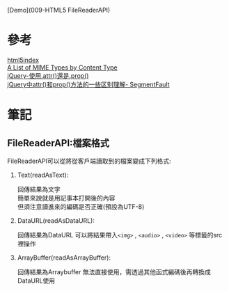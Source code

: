 [Demo](009-HTML5 FileReaderAPI)

# 參考

[html5index](http://html5index.org/)    
[A List of MIME Types by Content Type](https://www.thoughtco.com/g00/mime-types-by-content-type-3469108?i10c.referrer=)     
[jQuery-使用.attr()還是.prop()](http://blog.webgolds.com/view/193)  
[jQuery中attr()和prop()方法的一些区别理解- SegmentFault](https://segmentfault.com/a/1190000002680303)  

# 筆記

## FileReaderAPI:檔案格式

FileReaderAPI可以從將從客戶端讀取到的檔案變成下列格式:

1. Text(readAsText):

    回傳結果為文字  
    簡單來說就是用記事本打開後的內容  
    但須注意讀進來的編碼是否正確(預設為UTF-8)

2. DataURL(readAsDataURL):

    回傳結果為DataURL
    可以將結果帶入`<img>` , `<audio>` , `<video>` 等標籤的src裡操作
    
3. ArrayBuffer(readAsArrayBuffer):

    回傳結果為Arraybuffer
    無法直接使用，需透過其他函式編碼後再轉換成DataURL使用